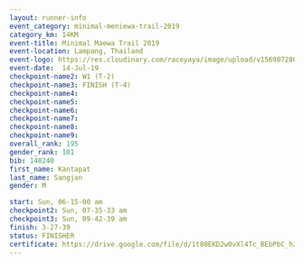 ```yaml
---
layout: runner-info 
event_category: minimal-meniewa-trail-2019 
category_km: 14KM 
event-title: Minimal Maewa Trail 2019 
event-location: Lampang, Thailand 
event-logo: https://res.cloudinary.com/raceyaya/image/upload/v1569072805/logo/minimal-trail_ktnvsp.jpg 
event-date:  14-Jul-19 
checkpoint-name2: W1 (T-2) 
checkpoint-name3: FINISH (T-4) 
checkpoint-name4: 
checkpoint-name5: 
checkpoint-name6: 
checkpoint-name7: 
checkpoint-name8: 
checkpoint-name9: 
overall_rank: 195
gender_rank: 101
bib: 140240
first_name: Kantapat
last_name: Sangjan
gender: M

start: Sun, 06-15-00 am
checkpoint2: Sun, 07-35-33 am
checkpoint3: Sun, 09-42-39 am
finish: 3-27-39
status: FINISHER
certificate: https://drive.google.com/file/d/1t80EKD2w0vXl4Tc_BEbPbC_hzFGSfGIO/view?usp=sharing
---
```

